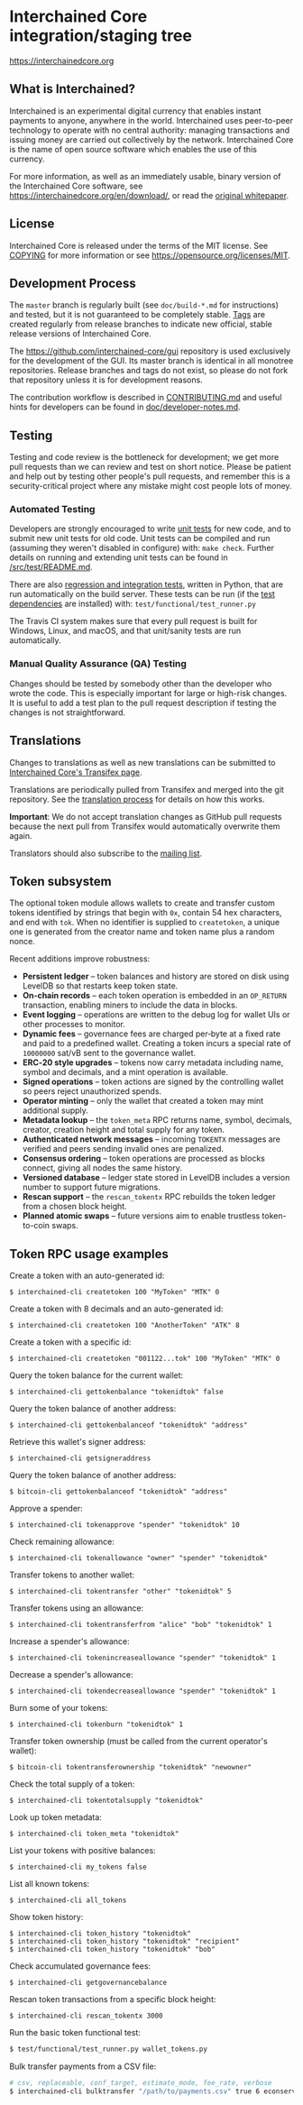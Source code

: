 Interchained Core integration/staging tree
=====================================

https://interchainedcore.org

What is Interchained?
----------------

Interchained is an experimental digital currency that enables instant payments to
anyone, anywhere in the world. Interchained uses peer-to-peer technology to operate
with no central authority: managing transactions and issuing money are carried
out collectively by the network. Interchained Core is the name of open source
software which enables the use of this currency.

For more information, as well as an immediately usable, binary version of
the Interchained Core software, see https://interchainedcore.org/en/download/, or read the
[original whitepaper](https://interchainedcore.org/interchained.pdf).

License
-------

Interchained Core is released under the terms of the MIT license. See [COPYING](COPYING) for more
information or see https://opensource.org/licenses/MIT.

Development Process
-------------------

The `master` branch is regularly built (see `doc/build-*.md` for instructions) and tested, but it is not guaranteed to be
completely stable. [Tags](https://github.com/interchained/interchained/tags) are created
regularly from release branches to indicate new official, stable release versions of Interchained Core.

The https://github.com/interchained-core/gui repository is used exclusively for the
development of the GUI. Its master branch is identical in all monotree
repositories. Release branches and tags do not exist, so please do not fork
that repository unless it is for development reasons.

The contribution workflow is described in [CONTRIBUTING.md](CONTRIBUTING.md)
and useful hints for developers can be found in [doc/developer-notes.md](doc/developer-notes.md).

Testing
-------

Testing and code review is the bottleneck for development; we get more pull
requests than we can review and test on short notice. Please be patient and help out by testing
other people's pull requests, and remember this is a security-critical project where any mistake might cost people
lots of money.

### Automated Testing

Developers are strongly encouraged to write [unit tests](src/test/README.md) for new code, and to
submit new unit tests for old code. Unit tests can be compiled and run
(assuming they weren't disabled in configure) with: `make check`. Further details on running
and extending unit tests can be found in [/src/test/README.md](/src/test/README.md).

There are also [regression and integration tests](/test), written
in Python, that are run automatically on the build server.
These tests can be run (if the [test dependencies](/test) are installed) with: `test/functional/test_runner.py`

The Travis CI system makes sure that every pull request is built for Windows, Linux, and macOS, and that unit/sanity tests are run automatically.

### Manual Quality Assurance (QA) Testing

Changes should be tested by somebody other than the developer who wrote the
code. This is especially important for large or high-risk changes. It is useful
to add a test plan to the pull request description if testing the changes is
not straightforward.

Translations
------------

Changes to translations as well as new translations can be submitted to
[Interchained Core's Transifex page](https://www.transifex.com/interchained/interchained/).

Translations are periodically pulled from Transifex and merged into the git repository. See the
[translation process](doc/translation_process.md) for details on how this works.

**Important**: We do not accept translation changes as GitHub pull requests because the next
pull from Transifex would automatically overwrite them again.

Translators should also subscribe to the [mailing list](https://groups.google.com/forum/#!forum/interchained-translators).

Token subsystem
---------------

The optional token module allows wallets to create and transfer custom tokens identified by strings that begin with `0x`, contain 54 hex characters, and end with `tok`. When no identifier is supplied to `createtoken`, a unique one is generated from the creator name and token name plus a random nonce.

Recent additions improve robustness:

* **Persistent ledger** – token balances and history are stored on disk using LevelDB so that restarts keep token state.
* **On‑chain records** – each token operation is embedded in an `OP_RETURN` transaction, enabling miners to include the data in blocks.
* **Event logging** – operations are written to the debug log for wallet UIs or other processes to monitor.
* **Dynamic fees** – governance fees are charged per‑byte at a fixed rate and paid to a predefined wallet. Creating a token incurs a special rate of `10000000` sat/vB sent to the governance wallet.
* **ERC‑20 style upgrades** – tokens now carry metadata including name, symbol and decimals, and a mint operation is available.
* **Signed operations** – token actions are signed by the controlling wallet so peers reject unauthorized spends.
* **Operator minting** – only the wallet that created a token may mint additional supply.
* **Metadata lookup** – the `token_meta` RPC returns name, symbol, decimals, creator, creation height and total supply for any token.
* **Authenticated network messages** – incoming `TOKENTX` messages are verified and peers sending invalid ones are penalized.
* **Consensus ordering** – token operations are processed as blocks connect, giving all nodes the same history.
* **Versioned database** – ledger state stored in LevelDB includes a version number to support future migrations.
* **Rescan support** – the `rescan_tokentx` RPC rebuilds the token ledger from a chosen block height.
* **Planned atomic swaps** – future versions aim to enable trustless token-to-coin swaps.

Token RPC usage examples
-----------------------

Create a token with an auto-generated id:

```
$ interchained-cli createtoken 100 "MyToken" "MTK" 0
```
Create a token with 8 decimals and an auto-generated id:

```
$ interchained-cli createtoken 100 "AnotherToken" "ATK" 8
```


Create a token with a specific id:

```
$ interchained-cli createtoken "001122...tok" 100 "MyToken" "MTK" 0
```

Query the token balance for the current wallet:

```
$ interchained-cli gettokenbalance "tokenidtok" false
```

Query the token balance of another address:

```
$ interchained-cli gettokenbalanceof "tokenidtok" "address"
```

Retrieve this wallet's signer address:

```
$ interchained-cli getsigneraddress
```

Query the token balance of another address:

```
$ bitcoin-cli gettokenbalanceof "tokenidtok" "address"
```

Approve a spender:

```
$ interchained-cli tokenapprove "spender" "tokenidtok" 10
```

Check remaining allowance:

```
$ interchained-cli tokenallowance "owner" "spender" "tokenidtok"
```

Transfer tokens to another wallet:

```
$ interchained-cli tokentransfer "other" "tokenidtok" 5
```

Transfer tokens using an allowance:

```
$ interchained-cli tokentransferfrom "alice" "bob" "tokenidtok" 1
```


Increase a spender's allowance:

```
$ interchained-cli tokenincreaseallowance "spender" "tokenidtok" 1
```

Decrease a spender's allowance:

```
$ interchained-cli tokendecreaseallowance "spender" "tokenidtok" 1
```

Burn some of your tokens:

```
$ interchained-cli tokenburn "tokenidtok" 1
```

Transfer token ownership (must be called from the current operator's wallet):

```
$ bitcoin-cli tokentransferownership "tokenidtok" "newowner"
```

Check the total supply of a token:

```
$ interchained-cli tokentotalsupply "tokenidtok"
```

Look up token metadata:

```
$ interchained-cli token_meta "tokenidtok"
```

List your tokens with positive balances:

```
$ interchained-cli my_tokens false
```

List all known tokens:

```
$ interchained-cli all_tokens
```

Show token history:

```
$ interchained-cli token_history "tokenidtok"
$ interchained-cli token_history "tokenidtok" "recipient"
$ interchained-cli token_history "tokenidtok" "bob"
```

Check accumulated governance fees:

```
$ interchained-cli getgovernancebalance
```

Rescan token transactions from a specific block height:

```
$ interchained-cli rescan_tokentx 3000
```

Run the basic token functional test:

```bash
$ test/functional/test_runner.py wallet_tokens.py
```

Bulk transfer payments from a CSV file:

```bash
# csv, replaceable, conf_target, estimate_mode, fee_rate, verbose
$ interchained-cli bulktransfer "/path/to/payments.csv" true 6 econservative 0.0001 true
```


